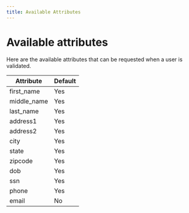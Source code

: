 ```yaml
---
title: Available Attributes
---
```


# Available attributes

Here are the available attributes that can be requested when a user is validated.

| Attribute      | Default |
|----------------|---------|
| first_name     | Yes     |
| middle_name    | Yes     |
| last_name      | Yes     |
| address1       | Yes     |
| address2       | Yes     |
| city           | Yes     |
| state          | Yes     |
| zipcode        | Yes     |
| dob            | Yes     |
| ssn            | Yes     |
| phone          | Yes     |
| email          | No      |
